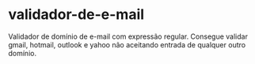 # validador-de-e-mail
Validador de domínio de e-mail com expressão regular.
Consegue validar gmail, hotmail, outlook e yahoo não aceitando entrada de qualquer outro domínio.
